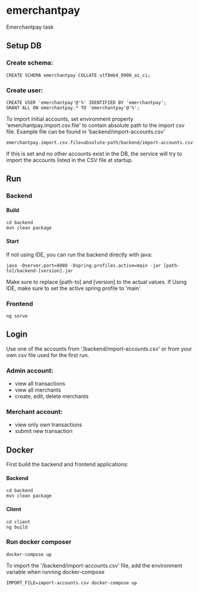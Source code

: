 # emerchantpay
Emerchantpay task

## Setup DB

### Create schema:

    CREATE SCHEMA emerchantpay COLLATE utf8mb4_0900_ai_ci;

### Create user:

    CREATE USER 'emerchantpay'@'%' IDENTIFIED BY 'emerchantpay';
    GRANT ALL ON emerchantpay.* TO 'emerchantpay'@'%';

To import initial accounts, set environment property 'emerchantpay.import.csv.file' to contain absolute path to the import csv file.
Example file can be found in 'backend/import-accounts.csv'

    emerchantpay.import.csv.file=absolute-path/backend/import-accounts.csv

If this is set and no other accounts exist in the DB, the service will try to import the accounts listed in the CSV file at startup.

## Run

### Backend

#### Build

    cd backend
    mvn clean package

#### Start
If not using IDE, you can run the backend directly with java:

    java -Dserver.port=8080 -Dspring.profiles.active=main -jar [path-to]/backend-[version].jar

Make sure to replace [path-to] and [version] to the actual values.
If Using IDE, make sure to set the active spring profile to 'main'.

### Frontend

    ng serve

## Login
Use one of the accounts from '/backend/import-accounts.csv' or from your own csv file used for the first run.

### Admin account:
 * view all transactions
 * view all merchants
 * create, edit, delete merchants

### Merchant account:
 * view only own transactions
 * submit new transaction

## Docker

First build the backend and frontend applications:

#### Backend

    cd backend
    mvn clean package

#### Client

    cd client
    ng build

### Run docker composer

    docker-compose up

To import the '/backend/import-accounts.csv' file, add the environment variable when running docker-compose

    IMPORT_FILE=import-accounts.csv docker-compose up

